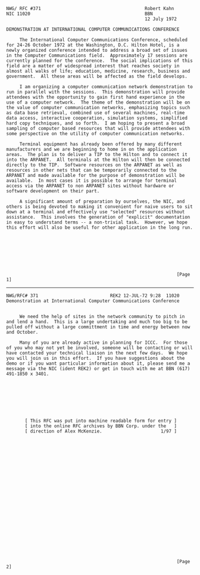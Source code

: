     NWG/ RFC #371                                       Robert Kahn
    NIC 11020                                           BBN
                                                        12 July 1972

    DEMONSTRATION AT INTERNATIONAL COMPUTER COMMUNICATIONS CONFERENCE

         The International Computer Communications Conference, scheduled
    for 24-26 October 1972 at the Washington, D.C. Hilton Hotel, is a
    newly organized conference intended to address a broad set of issues
    in the Computer Communications field.  Approximately 17 sessions are
    currently planned for the conference.  The social implications of this
    field are a matter of widespread interest that reaches society in
    almost all walks of life; education, medicine, research, business and
    government.  All these areas will be affected as the field develops.

         I am organizing a computer communication network demonstration to
    run in parallel with the sessions.  This demonstration will provide
    attendees with the opportunity to gain first hand experience in the
    use of a computer network.  The theme of the demonstration will be on
    the value of computer communication networks, emphasizing topics such
    as data base retrieval, combined use of several machines, real-time
    data access, interactive cooperation, simulation systems, simplified
    hard copy techniques, and so forth.  I am hoping to present a broad
    sampling of computer based resources that will provide attendees with
    some perspective on the utility of computer communication networks.

         Terminal equipment has already been offered by many different
    manufacturers and we are beginning to home in on the application
    areas.  The plan is to deliver a TIP to the Hilton and to connect it
    into the ARPANET.  All terminals at the Hilton will then be connected
    directly to the TIP.  Software resources on the ARPANET as well as
    resources in other nets that can be temporarily connected to the
    ARPANET and made available for the purpose of demonstration will be
    available.  In most cases it is possible to arrange for terminal
    access via the ARPANET to non ARPANET sites without hardware or
    software development on their part.

         A significant amount of preparation by ourselves, the NIC, and
    others is being devoted to making it convenient for naive users to sit
    down at a terminal and effectively use "selected" resources without
    assistance.  This involves the generation of "explicit" documentation
    in easy to understand terms -- a non-trivial task.  However, we hope
    this effort will also be useful for other application in the long run.








                                                                    [Page 1]

------------------------------------------------------------------------

``` newpage
NWG/RFC# 371                           REK2 12-JUL-72 9:28  11020
Demonstration at International Computer Communications Conference


     We need the help of sites in the network community to pitch in
and lend a hand.  This is a large undertaking and much too big to be
pulled off without a large committment in time and energy between now
and October.

     Many of you are already active in planning for ICCC.  For those
of you who may not yet be involved, someone will be contacting or will
have contacted your technical liaison in the next few days.  We hope
you will join us in this effort.  If you have suggestions about the
demo or if you want particular information about it, please send me a
message via the NIC (ident REK2) or get in touch with me at BBN (617)
491-1850 x 3401.








       [ This RFC was put into machine readable form for entry ]
       [ into the online RFC archives by BBN Corp. under the   ]
       [ direction of Alex McKenzie.                      1/97 ]
























                                                                [Page 2]
```
